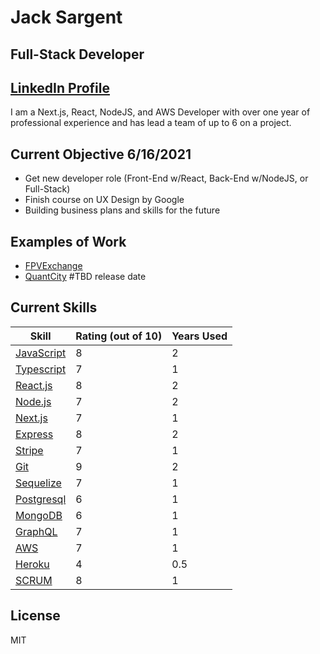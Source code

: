# Jack Sargent
## Full-Stack Developer 
## [LinkedIn Profile]

I am a Next.js, React, NodeJS, and AWS Developer with over one year of professional experience and has lead a team of up to 6 on a project. 

## Current Objective 6/16/2021
- Get new developer role (Front-End w/React, Back-End w/NodeJS, or Full-Stack) 
- Finish course on UX Design by Google 
- Building business plans and skills for the future

## Examples of Work

- [FPVExchange] 
- [QuantCity] #TBD release date

## Current Skills


| Skill | Rating (out of 10) | Years Used |
| ------ | ------ | ----- |
| [JavaScript] | 8 | 2 |
| [Typescript] | 7 | 1 |
| [React.js] | 8 | 2 |
| [Node.js] | 7 | 2|
| [Next.js] | 7 | 1 |
| [Express] | 8 | 2 |
| [Stripe] | 7 | 1 |
| [Git] | 9 | 2 |
| [Sequelize] | 7 | 1 |
| [Postgresql] | 6 | 1 |
| [MongoDB] | 6 | 1 |
| [GraphQL] | 7 | 1 |
| [AWS] | 7 | 1 |
| [Heroku] | 4 | 0.5 |
| [SCRUM] | 8 | 1 |

## License

MIT

   [FPVExchange]: <https://fpvexchange.com>
   [QuantCity]: <https://quantcity.com>
   [React.js]: <https://reactjs.org/>
   [Node.js]: <http://nodejs.org>
   [LinkedIn Profile]: <https://linkedin.com/in/sargentjack/>
   [Git]: <https://github.com/JackWSargent/>
   [Express]: <http://expressjs.com>
   [Next.js]: <https://nextjs.org/>
   [Stripe]: <https://stripe.com/>
   [Sequelize]: <https://sequelize.org/>
   [Postgresql]: <https://www.postgresql.org/>
   [MongoDB]: <https://mongodb.com/>
   [GraphQL]: <https://graphql.org/>
   [AWS]: <https://aws.amazon.com/>
   [Heroku]: <https://www.heroku.com/>
   [Scrum]: <https://www.scrum.org/>
   [JavaScript]: <https://www.javascript.com/>
   [TypeScript]: <https://www.typescriptlang.org/>
